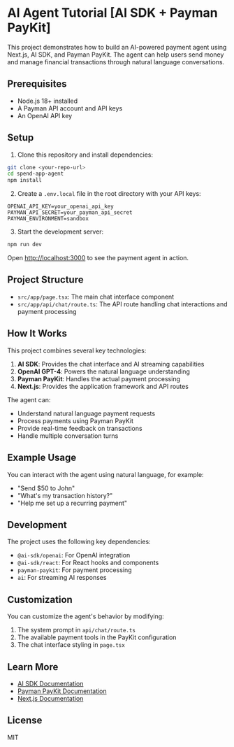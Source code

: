 # AI Agent Tutorial [AI SDK + Payman PayKit]

This project demonstrates how to build an AI-powered payment agent using Next.js, AI SDK, and Payman PayKit. The agent can help users send money and manage financial transactions through natural language conversations.

## Prerequisites

- Node.js 18+ installed
- A Payman API account and API keys
- An OpenAI API key

## Setup

1. Clone this repository and install dependencies:

```bash
git clone <your-repo-url>
cd spend-app-agent
npm install
```

2. Create a `.env.local` file in the root directory with your API keys:

```env
OPENAI_API_KEY=your_openai_api_key
PAYMAN_API_SECRET=your_payman_api_secret
PAYMAN_ENVIRONMENT=sandbox
```

3. Start the development server:

```bash
npm run dev
```

Open [http://localhost:3000](http://localhost:3000) to see the payment agent in action.

## Project Structure

- `src/app/page.tsx`: The main chat interface component
- `src/app/api/chat/route.ts`: The API route handling chat interactions and payment processing

## How It Works

This project combines several key technologies:

1. **AI SDK**: Provides the chat interface and AI streaming capabilities
2. **OpenAI GPT-4**: Powers the natural language understanding
3. **Payman PayKit**: Handles the actual payment processing
4. **Next.js**: Provides the application framework and API routes

The agent can:
- Understand natural language payment requests
- Process payments using Payman PayKit
- Provide real-time feedback on transactions
- Handle multiple conversation turns

## Example Usage

You can interact with the agent using natural language, for example:

- "Send $50 to John"
- "What's my transaction history?"
- "Help me set up a recurring payment"

## Development

The project uses the following key dependencies:

- `@ai-sdk/openai`: For OpenAI integration
- `@ai-sdk/react`: For React hooks and components
- `payman-paykit`: For payment processing
- `ai`: For streaming AI responses

## Customization

You can customize the agent's behavior by modifying:

1. The system prompt in `api/chat/route.ts`
2. The available payment tools in the PayKit configuration
3. The chat interface styling in `page.tsx`

## Learn More

- [AI SDK Documentation](https://sdk.vercel.ai/docs)
- [Payman PayKit Documentation](https://docs.payman.com)
- [Next.js Documentation](https://nextjs.org/docs)

## License

MIT
